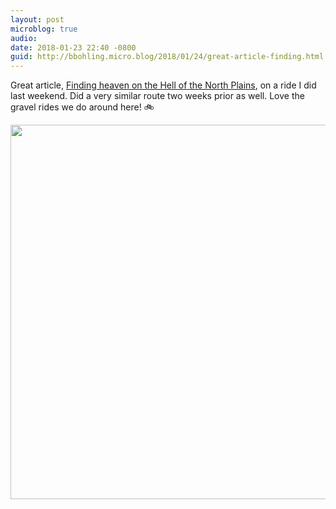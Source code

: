 ```yaml
---
layout: post
microblog: true
audio: 
date: 2018-01-23 22:40 -0800
guid: http://bbohling.micro.blog/2018/01/24/great-article-finding.html
---
```

Great article, [Finding heaven on the Hell of the North Plains](https://bikeportland.org/2018/01/22/finding-heaven-on-the-hell-of-the-north-plains-265332), on a ride I did last weekend. Did a very similar route two weeks prior as well. Love the gravel rides we do around here! 🚲

<img src="http://micro.brandonbohling.com/uploads/2018/aece47e59e.jpg" width="600" height="599" />
